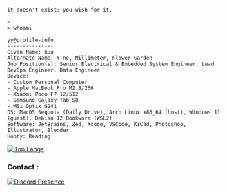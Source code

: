 <!---
<img src="./pict/mangabomb.png">

```
" Just like how everyone adored heroes in their childhood, I adored knowledge. "

" I don't know everything. I just know what I know. "
- Hanekawa Tsubasa

" Any application that can be written in JavaScript, will eventually be written in JavaScript "
- Jeff Atwood

" I don't usually respond during work hours, but I'd be happy to chat off the clock ~ "
- Topaz
```

--->

```
it doesn't exist; you wish for it.

~
> whoami

yy@profile-info
---------------
Given Name: kuu
Alternate Name: Y-ne, Millimeter, Flower Garden
Job Position(s): Senior Electrical & Embedded System Engineer, Lead DevOps Engineer, Data Engineer
Device:
- Custom Personal Computer
- Apple MacBook Pro M2 8/256
- Xiaomi Poco F7 12/512
- Samsung Galaxy Tab S8
- MSi Optix G241
OS: MacOS Sequoia (Daily Drive), Arch Linux x86_64 (host), Windows 11 (guest), Debian 12 Bookworm (WSL2)
Software: JetBrains, Zed, Xcode, VSCode, KiCad, Photoshop, Illustrator, Blender
Hobby: Reading
```

[![Top Langs](https://github-readme-stats.vercel.app/api/top-langs/?username=y-ne&layout=compact&langs_count=10&hide=jupyter%20notebook,ejs,html,css&hide_title=true)](https://github.com/anuraghazra/github-readme-stats)

<h3>Contact :</h3>

[![Discord Presence](https://lanyard.cnrad.dev/api/390488207294332942)](https://discord.com/users/390488207294332942)
